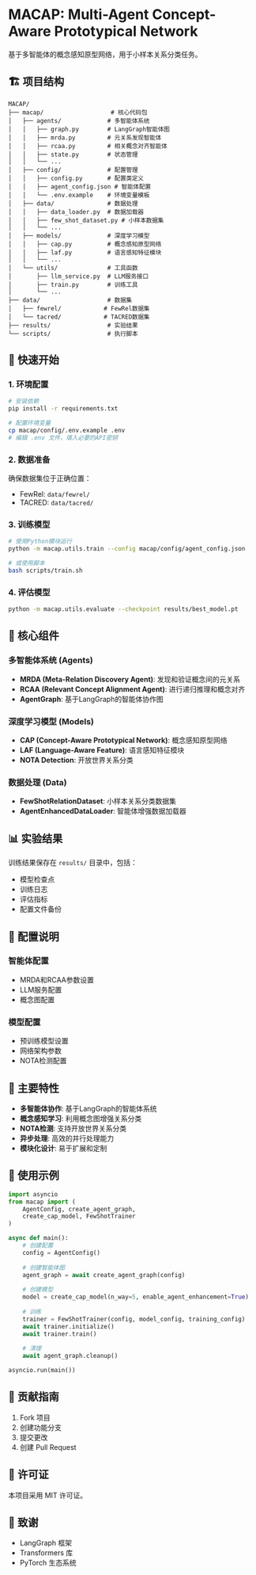 # MACAP: Multi-Agent Concept-Aware Prototypical Network

基于多智能体的概念感知原型网络，用于小样本关系分类任务。

## 🏗️ 项目结构

```
MACAP/
├── macap/                   # 核心代码包
│   ├── agents/             # 多智能体系统
│   │   ├── graph.py        # LangGraph智能体图
│   │   ├── mrda.py         # 元关系发现智能体
│   │   ├── rcaa.py         # 相关概念对齐智能体
│   │   ├── state.py        # 状态管理
│   │   └── ...
│   ├── config/             # 配置管理
│   │   ├── config.py       # 配置类定义
│   │   ├── agent_config.json # 智能体配置
│   │   └── .env.example    # 环境变量模板
│   ├── data/               # 数据处理
│   │   ├── data_loader.py  # 数据加载器
│   │   ├── few_shot_dataset.py # 小样本数据集
│   │   └── ...
│   ├── models/             # 深度学习模型
│   │   ├── cap.py          # 概念感知原型网络
│   │   ├── laf.py          # 语言感知特征模块
│   │   └── ...
│   └── utils/              # 工具函数
│       ├── llm_service.py  # LLM服务接口
│       ├── train.py        # 训练工具
│       └── ...
├── data/                   # 数据集
│   ├── fewrel/            # FewRel数据集
│   └── tacred/            # TACRED数据集
├── results/                # 实验结果
└── scripts/                # 执行脚本
```

## 🚀 快速开始

### 1. 环境配置

```bash
# 安装依赖
pip install -r requirements.txt

# 配置环境变量
cp macap/config/.env.example .env
# 编辑 .env 文件，填入必要的API密钥
```

### 2. 数据准备

确保数据集位于正确位置：
- FewRel: `data/fewrel/`
- TACRED: `data/tacred/`

### 3. 训练模型

```bash
# 使用Python模块运行
python -m macap.utils.train --config macap/config/agent_config.json

# 或使用脚本
bash scripts/train.sh
```

### 4. 评估模型

```bash
python -m macap.utils.evaluate --checkpoint results/best_model.pt
```

## 🧠 核心组件

### 多智能体系统 (Agents)

- **MRDA (Meta-Relation Discovery Agent)**: 发现和验证概念间的元关系
- **RCAA (Relevant Concept Alignment Agent)**: 进行递归推理和概念对齐
- **AgentGraph**: 基于LangGraph的智能体协作图

### 深度学习模型 (Models)

- **CAP (Concept-Aware Prototypical Network)**: 概念感知原型网络
- **LAF (Language-Aware Feature)**: 语言感知特征模块
- **NOTA Detection**: 开放世界关系分类

### 数据处理 (Data)

- **FewShotRelationDataset**: 小样本关系分类数据集
- **AgentEnhancedDataLoader**: 智能体增强数据加载器

## 📊 实验结果

训练结果保存在 `results/` 目录中，包括：
- 模型检查点
- 训练日志
- 评估指标
- 配置文件备份

## 🔧 配置说明

### 智能体配置
- MRDA和RCAA参数设置
- LLM服务配置
- 概念图配置

### 模型配置
- 预训练模型设置
- 网络架构参数
- NOTA检测配置

## 🎯 主要特性

- **多智能体协作**: 基于LangGraph的智能体系统
- **概念感知学习**: 利用概念图增强关系分类
- **NOTA检测**: 支持开放世界关系分类
- **异步处理**: 高效的并行处理能力
- **模块化设计**: 易于扩展和定制

## 📖 使用示例

```python
import asyncio
from macap import (
    AgentConfig, create_agent_graph,
    create_cap_model, FewShotTrainer
)

async def main():
    # 创建配置
    config = AgentConfig()
    
    # 创建智能体图
    agent_graph = await create_agent_graph(config)
    
    # 创建模型
    model = create_cap_model(n_way=5, enable_agent_enhancement=True)
    
    # 训练
    trainer = FewShotTrainer(config, model_config, training_config)
    await trainer.initialize()
    await trainer.train()
    
    # 清理
    await agent_graph.cleanup()

asyncio.run(main())
```

## 🤝 贡献指南

1. Fork 项目
2. 创建功能分支
3. 提交更改
4. 创建 Pull Request

## 📄 许可证

本项目采用 MIT 许可证。

## 🙏 致谢

- LangGraph 框架
- Transformers 库
- PyTorch 生态系统